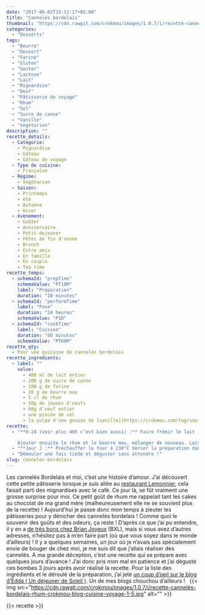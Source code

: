 ```yaml
---
date: "2017-06-02T15:12:17+02:00"
title: "Cannelés bordelais"
thumbnail: "https://cdn.rawgit.com/crokmou/images/1.0.7/i/recette-cannelés-bordelais-rhum-crokmou-blog-cuisine-voyage-1.jpg"
categories:
  - "Desserts"
tags:
  - "Beurre"
  - "Dessert"
  - "Farine"
  - "Gluten"
  - "Gouter"
  - "Lactose"
  - "Lait"
  - "Mignardise"
  - "Oeuf"
  - "Pâtisserie de voyage"
  - "Rhum"
  - "Sel"
  - "Sucre de canne"
  - "Vanille"
  - "Vegetarien"
description: ""
recette_details:
  - Catégorie:
    - Mignardise
    - Gâteau
    - Gâteau de voyage
  - Type de cuisine:
    - Française  
  - Régime:
    - Végétarien
  - Saison:
    - Printemps
    - été
    - Automne
    - Hiver
  - évènement:
    - Goûter
    - Anniversaire
    - Petit-dejeuner
    - Fêtes de fin d'année
    - Brunch
    - Entre amis
    - En famille
    - En couple
    - Tea time
recette_temps:
  - schemaId: "prepTime"
    schemaValue: "PT10M"
    label: "Préparation"
    duration: "10 minutes"
  - schemaId: "performTime"
    label: "Pose"
    duration: "24 heures"
    schemaValue: "P1D"
  - schemaId: "cookTime"
    label: "Cuisson"
    duration: "60 minutes"
    schemaValue: "PT60M"
recette_qty:
  - Pour une quizaine de cannelés bordelais
recette_ingredients:
  - label: ""
    value:
      - 400 ml de lait entier
      - 200 g de sucre de canne
      - 100 g de farine
      - 20 g de beurre mou
      - 5 cl de rhum
      - 50g de jaunes d'oeufs
      - 60g d'oeuf entier
      - une pincée de sel
      - la pulpe d'une gousse de [vanille](https://crokmou.com/tag/vanille)
recette:
  - "**H-24 (voir plus 48h c’est bien aussi) :** Faire frémir le lait (aux alentours des 80°C) avec la pulpe de vanille dans une casserole. Dans un cul de poule, mélanger le sucre, les oeufs, la farine et le sel. Ajouter ensuite, tout en mélangeant, petit à petit le lait chaud : la pâte doit avoir le moins de grumeaux possible.

    Ajouter ensuite le rhum et le beurre mou, mélanger de nouveau. Laisser refroidir et verser dans une bouteille propre. Mettre au réfrigérateur pour minimum 24h"
  - "**Jour J :** Préchauffer le four à 230°C Verser la préparation dans les moules à cannelés (en silicone pour moi) et faire cuire 10 min à 230°C puis 50 minutes à 190°C. Les cannelés vont peu à peu gonfler et revêtir une belle couleur dorée ! // Dans cette étape tout va dépendre de votre four ! De mon côté j’ai un four de brin et j’ai dû rallonger le temps de 30 minutes afin qu’ils soient bien dorés et ne s’affaissent pas une fois démoulés. Seulement voilà en faisant ça, le « cul » du cannelé était bien trop cuit et était donc un peu épais. Faites donc attention //"
  - "Démouler une fois tiède et déguster sans attendre !"
slug: canneles-bordelais
---
```


Les cannelés Bordelais et moi, c’est une histoire d’amour. J’ai découvert cette petite pâtisserie lorsque je suis allée au [restaurant Lemonnier](https://crokmou.com/2016/07/lemonnier-restaurant-eric-tristan-martin), cela faisait parti des mignardises avec le café. Ce jour là, se fût vraiment une grosse surprise pour moi. Ce petit goût de rhum me rappelait tant les cakes au chocolat de ma grand mère (malheureusement elle ne se souvient plus de la recette) ! Aujourd’hui je passe donc mon temps à zieuter les pâtisseries pour y dénicher des cannelés bordelais ! Comme quoi le souvenir des goûts et des odeurs, ça reste ! D’après ce que j’ai pu entendre, il y en a [de très bons chez Brian Joyeux](http://www.brianjoyeux.be/) (BXL), mais si vous avez d’autres adresses, n’hésitez pas à m’en faire part (où que vous soyez dans le monde d’ailleurs) ! Il y a quelques semaines, un jour où je n’avais pas spécialement envie de bouger de chez moi, je me suis dit que j’allais réaliser des cannelés. A ma grande déception, c’est une recette qui se prépare avec quelques jours d’avance ! J’ai donc pris mon mal en patience et j’ai dégusté ces bombes 3 jours après avoir réalisé la recette. Pour la liste des ingrédients et le déroulé de la préparation, j’ai jeté [un coup d’oeil sur le blog d’Edda ( Un déjeuner de Soleil )](http://www.undejeunerdesoleil.com/). Un de mes blogs chouchou d’ailleurs !   {{< img src="https://cdn.rawgit.com/crokmou/images/1.0.7/i/recette-cannelés-bordelais-rhum-crokmou-blog-cuisine-voyage-1-5.jpg" alt="" >}}


{{< recette >}}
